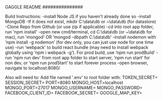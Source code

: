 GAGGLE README
###############

Build Instructions:
-install Node JS if you haven't already done so
-install MongoDB
-If it does not exist, mkdir C:\data\db or ~\data\db (for datastore)
-Clone Repo from Github (or use zip if applicable)
-cd into root app folder, run 'npm install'
-open new cmd/terminal, cd C:\data\db (or ~\data\db for mac), run 'mongod' OR ‘mongod -dbpath C:\data\db’
-install nodemon with ‘npm install -g nodemon’ (for dev only, you can just use node for one time use)
-run 'webpack' to build react bundle (may need to install webpack globally using ‘npm i webpack -g’). For prod build, use ‘npm run prodBuild’
-run 'npm run dev' from root app folder to start server, ‘npm run start’ for non dev, or ‘npm run prodStart’ to start forever process
-open browser, navigate to localhost:8080/


Also will need to:
Add file named '.env' to root folder with:
TOKEN_SECRET= 
SESSION_SECRET=
PORT=8080 
MONGO_HOST=localhost 
MONGO_PORT=27017 
MONGO_USERNAME= 
MONGO_PASSWORD= 
FACEBOOK_CLIENT_ID=
FACEBOOK_SECRET=
GOOGLE_MAP_KEY=